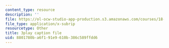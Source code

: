 ```yaml
---
content_type: resource
description: ''
file: https://ol-ocw-studio-app-production.s3.amazonaws.com/courses/18-03sc-differential-equations-fall-2011/8801780ba6f191e9610b386c589ffdd6_rZ3-nFV6l8w.srt
file_type: application/x-subrip
resourcetype: Other
title: 3play caption file
uid: 8801780b-a6f1-91e9-610b-386c589ffdd6
---
```

